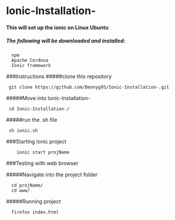 # Ionic-Installation-

#### This will set up the ionic on Linux Ubuntu
##### The following will be downloaded and installed:
```
  npm
  Apache Cordova
  Ionic framework
```

###Instructions
#####clone this repository
   ```
	git clone https://github.com/Bennyg95/Ionic-Installation-.git
   ```

#####Move into Ionic-Installation-
   ```
	cd Ionic-Installation-/
   ```

#####run the .sh file
   ```
	sh ionic.sh
   ```

###Starting ionic project
```
    ionic start projName
```

###Testing with web browser

#####Navigate into the project folder
  ```
	cd projName/
	cd www/
  ```
#####Running project
  ```
	firefox index.html
  ```
